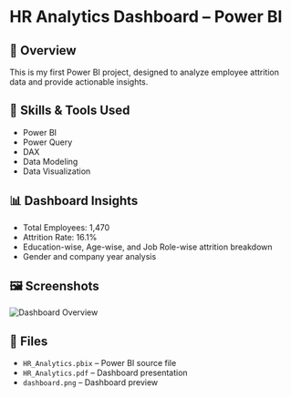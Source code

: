 # HR Analytics Dashboard – Power BI

## 📌 Overview
This is my first Power BI project, designed to analyze employee attrition data and provide actionable insights.

## 🔹 Skills & Tools Used
- Power BI
- Power Query
- DAX
- Data Modeling
- Data Visualization

## 📊 Dashboard Insights
- Total Employees: 1,470
- Attrition Rate: 16.1%
- Education-wise, Age-wise, and Job Role-wise attrition breakdown
- Gender and company year analysis

## 🖼 Screenshots
![Dashboard Overview](dashboard.png)

## 📂 Files
- `HR_Analytics.pbix` – Power BI source file
- `HR_Analytics.pdf` – Dashboard presentation
- `dashboard.png` – Dashboard preview
